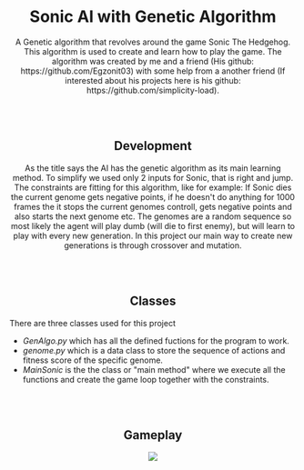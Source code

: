 <div align = "center">
<h1 align = "center">
Sonic AI with Genetic Algorithm
  </h1>
  </div>
  
  <p align = "center">
A Genetic algorithm that revolves around the game Sonic The Hedgehog. This algorithm is used to create and learn how to play the game.
The algorithm was created by me and a friend (His github: https://github.com/Egzonit03) with some help from a another friend (If interested about his projects here is his github: https://github.com/simplicity-load).
</p>  
<br>
<br>

<h2 align = "center">
Development
  </h2>

<div align = "center">
  <p>
    As the title says the AI has the genetic algorithm as its main learning method.
    To simplify we used only 2 inputs for Sonic, that is right and jump. The constraints are fitting for this algorithm, like for example: If Sonic dies the current genome gets negative points, if he doesn't do anything for 1000 frames the it stops the current genomes controll, gets negative points and also starts the next genome etc. The genomes are a random sequence so most likely the agent will play dumb (will die to first enemy), but will learn to play with every new generation. In this project our main way to create new generations is through crossover and mutation.
  </p>
  </div>
  <br>
  <br>
  <h2 align = "center">
  Classes
  </h2>
  <div>
  <p> There are three classes used for this project </p>
  <ul>
  <li><i>GenAlgo.py</i> which has all the defined fuctions for the program to work.</li>
  <li><i>genome.py</i> which is a data class to store the sequence of actions and fitness score of the specific genome.</li>
  <li><i>MainSonic</i> is the the class or "main method" where we execute all the functions and create the game loop together with the constraints.</li>
  </ul>
  </div>
  
  <br>
  <br>
  
  <h2 align = "center">
  Gameplay
  </h2>
  <div align = "center">
  <img src = "https://github.com/NitroNyte/GenAlgo_SONIC/blob/main/SONIC.gif"/>
  </div>

